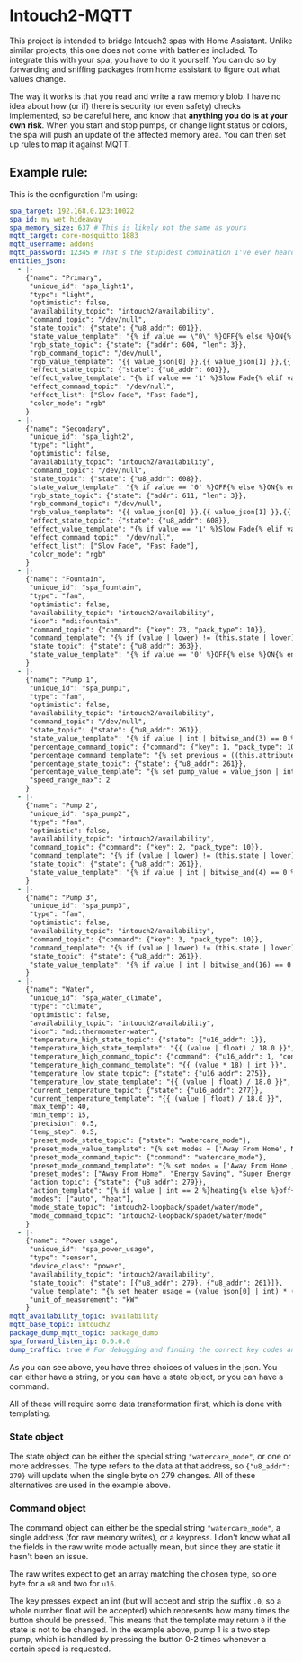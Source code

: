 # Intouch2-MQTT
This project is intended to bridge Intouch2 spas with Home Assistant. Unlike
similar projects, this one does not come with batteries included. To integrate
this with your spa, you have to do it yourself. You can do so by forwarding and
sniffing packages from home assistant to figure out what values change.

The way it works is that you read and write a raw memory blob. I have no idea
about how (or if) there is security (or even safety) checks implemented, so be
careful here, and know that **anything you do is at your own risk**. When you
start and stop pumps, or change light status or colors, the spa will push an
update of the affected memory area. You can then set up rules to map it against
MQTT.

## Example rule:
This is the configuration I'm using:
```yaml
spa_target: 192.168.0.123:10022
spa_id: my_wet_hideaway
spa_memory_size: 637 # This is likely not the same as yours
mqtt_target: core-mosquitto:1883
mqtt_username: addons
mqtt_password: 12345 # That's the stupidest combination I've ever heard in my life! That's the kind of thing an idiot would have on his luggage!
entities_json:
  - |-
    {"name": "Primary",
     "unique_id": "spa_light1",
     "type": "light",
     "optimistic": false,
     "availability_topic": "intouch2/availability",
     "command_topic": "/dev/null",
     "state_topic": {"state": {"u8_addr": 601}},
     "state_value_template": "{% if value == \"0\" %}OFF{% else %}ON{% endif %}",
     "rgb_state_topic": {"state": {"addr": 604, "len": 3}},
     "rgb_command_topic": "/dev/null",
     "rgb_value_template": "{{ value_json[0] }},{{ value_json[1] }},{{ value_json[2] }}",
     "effect_state_topic": {"state": {"u8_addr": 601}},
     "effect_value_template": "{% if value == '1' %}Slow Fade{% elif value == '2' %}Fast Fade{% else %}null{% endif %}",
     "effect_command_topic": "/dev/null",
     "effect_list": ["Slow Fade", "Fast Fade"],
     "color_mode": "rgb"
    }
  - |-
    {"name": "Secondary",
     "unique_id": "spa_light2",
     "type": "light",
     "optimistic": false,
     "availability_topic": "intouch2/availability",
     "command_topic": "/dev/null",
     "state_topic": {"state": {"u8_addr": 608}},
     "state_value_template": "{% if value == '0' %}OFF{% else %}ON{% endif %}",
     "rgb_state_topic": {"state": {"addr": 611, "len": 3}},
     "rgb_command_topic": "/dev/null",
     "rgb_value_template": "{{ value_json[0] }},{{ value_json[1] }},{{ value_json[2] }}",
     "effect_state_topic": {"state": {"u8_addr": 608}},
     "effect_value_template": "{% if value == '1' %}Slow Fade{% elif value == '2' %}Fast Fade{% else %}null{% endif %}",
     "effect_command_topic": "/dev/null",
     "effect_list": ["Slow Fade", "Fast Fade"],
     "color_mode": "rgb"
    }
  - |-
    {"name": "Fountain",
     "unique_id": "spa_fountain",
     "type": "fan",
     "optimistic": false,
     "availability_topic": "intouch2/availability",
     "icon": "mdi:fountain",
     "command_topic": {"command": {"key": 23, "pack_type": 10}},
     "command_template": "{% if (value | lower) != (this.state | lower) %}1{% else %}0{% endif %}",
     "state_topic": {"state": {"u8_addr": 363}},
     "state_value_template": "{% if value == '0' %}OFF{% else %}ON{% endif %}"
    }
  - |-
    {"name": "Pump 1",
     "unique_id": "spa_pump1",
     "type": "fan",
     "optimistic": false,
     "availability_topic": "intouch2/availability",
     "command_topic": "/dev/null",
     "state_topic": {"state": {"u8_addr": 261}},
     "state_value_template": "{% if value | int | bitwise_and(3) == 0 %}OFF{% else %}ON{% endif %}",
     "percentage_command_topic": {"command": {"key": 1, "pack_type": 10}},
     "percentage_command_template": "{% set previous = ((this.attributes.percentage | int) / (this.attributes.percentage_step | int)) | int %}{% set new = value | int %}{{ (new - previous) % 3 | int }}",
     "percentage_state_topic": {"state": {"u8_addr": 261}},
     "percentage_value_template": "{% set pump_value = value_json | int | bitwise_and(3) %}{% if pump_value == 0 %}0{% elif pump_value == 2 %}1{% else %}2{% endif %}",
     "speed_range_max": 2
    }
  - |-
    {"name": "Pump 2",
     "unique_id": "spa_pump2",
     "type": "fan",
     "optimistic": false,
     "availability_topic": "intouch2/availability",
     "command_topic": {"command": {"key": 2, "pack_type": 10}},
     "command_template": "{% if (value | lower) != (this.state | lower) %}1{% else %}0{% endif %}",
     "state_topic": {"state": {"u8_addr": 261}},
     "state_value_template": "{% if value | int | bitwise_and(4) == 0 %}OFF{% else %}ON{% endif %}"
    }
  - |-
    {"name": "Pump 3",
     "unique_id": "spa_pump3",
     "type": "fan",
     "optimistic": false,
     "availability_topic": "intouch2/availability",
     "command_topic": {"command": {"key": 3, "pack_type": 10}},
     "command_template": "{% if (value | lower) != (this.state | lower) %}1{% else %}0{% endif %}",
     "state_topic": {"state": {"u8_addr": 261}},
     "state_value_template": "{% if value | int | bitwise_and(16) == 0 %}OFF{% else %}ON{% endif %}"
    }
  - |-
    {"name": "Water",
     "unique_id": "spa_water_climate",
     "type": "climate",
     "optimistic": false,
     "availability_topic": "intouch2/availability",
     "icon": "mdi:thermometer-water",
     "temperature_high_state_topic": {"state": {"u16_addr": 1}},
     "temperature_high_state_template": "{{ (value | float) / 18.0 }}",
     "temperature_high_command_topic": {"command": {"u16_addr": 1, "config_version": 62, "pack_type": 10, "log_version": 62}},
     "temperature_high_command_template": "{{ (value * 18) | int }}",
     "temperature_low_state_topic": {"state": {"u16_addr": 275}},
     "temperature_low_state_template": "{{ (value | float) / 18.0 }}",
     "current_temperature_topic": {"state": {"u16_addr": 277}},
     "current_temperature_template": "{{ (value | float) / 18.0 }}",
     "max_temp": 40,
     "min_temp": 15,
     "precision": 0.5,
     "temp_step": 0.5,
     "preset_mode_state_topic": {"state": "watercare_mode"},
     "preset_mode_value_template": "{% set modes = ['Away From Home', None, 'Energy Saving', 'Super Energy Saving', 'Weekender'] %}{{ modes[value | int] }}",
     "preset_mode_command_topic": {"command": "watercare_mode"},
     "preset_mode_command_template": "{% set modes = ['Away From Home', 'none', 'Energy Saving', 'Super Energy Saving', 'Weekender'] %}{{ modes.index(value) }}",
     "preset_modes": ["Away From Home", "Energy Saving", "Super Energy Saving", "Weekender"],
     "action_topic": {"state": {"u8_addr": 279}},
     "action_template": "{% if value | int == 2 %}heating{% else %}off{% endif %}",
     "modes": ["auto", "heat"],
     "mode_state_topic": "intouch2-loopback/spadet/water/mode",
     "mode_command_topic": "intouch2-loopback/spadet/water/mode"
    }
  - |-
    {"name": "Power usage",
     "unique_id": "spa_power_usage",
     "type": "sensor",
     "device_class": "power",
     "availability_topic": "intouch2/availability",
     "state_topic": {"state": [{"u8_addr": 279}, {"u8_addr": 261}]},
     "value_template": "{% set heater_usage = (value_json[0] | int) * (3.4/2) %}{% set pump1_usage = ((value_json[1] | int | bitwise_and(2))/2) + (value_json[1] | int | bitwise_and(1)) * 1.5 %}{% set pump2_usage = ((value_json[1] | int | bitwise_and(4))/4) * 1.5 %}{% set pump3_usage = ((value_json[1] | int | bitwise_and(16))/16) * 1.5 %}{{ heater_usage + pump1_usage + pump2_usage + pump3_usage }}",
     "unit_of_measurement": "kW"
    }
mqtt_availability_topic: availability
mqtt_base_topic: intouch2
package_dump_mqtt_topic: package_dump
spa_forward_listen_ip: 0.0.0.0
dump_traffic: true # For debugging and finding the correct key codes and addresses.
```
As you can see above, you have three choices of values in the json. You can
either have a string, or you can have a state object, or you can have a
command.

All of these will require some data transformation first, which is done with templating.

### State object
The state object can be either the special string `"watercare_mode"`, or one or
more addresses. The type refers to the data at that address, so `{"u8_addr":
279}` will update when the single byte on 279 changes. All of these
alternatives are used in the example above.

### Command object
The command object can either be the special string `"watercare_mode"`, a
single address (for raw memory writes), or a keypress. I don't know what all
the fields in the raw write mode actually mean, but since they are static it
hasn't been an issue.

The raw writes expect to get an array matching the chosen type, so one byte for
a `u8` and two for `u16`.

The key presses expect an int (but will accept and strip the suffix `.0`, so a
whole number float will be accepted) which represents how many times the button
should be pressed. This means that the template may return `0` if the state is
not to be changed. In the example above, pump 1 is a two step pump, which is
handled by pressing the button 0-2 times whenever a certain speed is requested.
